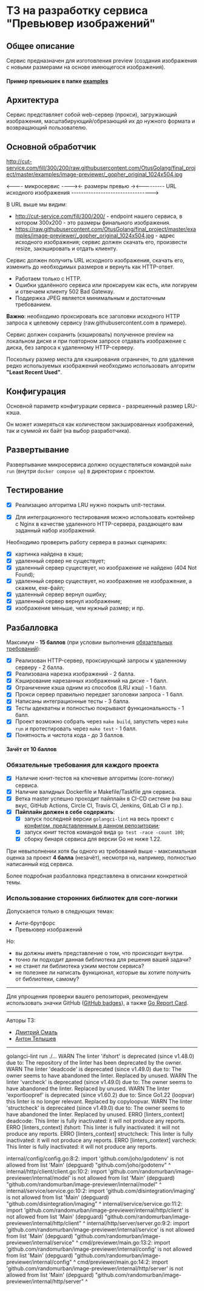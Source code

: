 # ТЗ на разработку сервиса "Превьювер изображений"

## Общее описание
Сервис предназначен для изготовления preview (создания изображения
с новыми размерами на основе имеющегося изображения).

#### Пример превьюшек в папке [examples](./examples/image-previewer)

## Архитектура
Сервис представляет собой web-сервер (прокси), загружающий изображения,
масштабирующий/обрезающий их до нужного формата и возвращающий пользователю.

## Основной обработчик
http://cut-service.com/fill/300/200/raw.githubusercontent.com/OtusGolang/final_project/master/examples/image-previewer/_gopher_original_1024x504.jpg

<---- микросервис ----><- размеры превью -><--------- URL исходного изображения --------------------------------->

В URL выше мы видим:
- http://cut-service.com/fill/300/200/ - endpoint нашего сервиса,
  в котором 300x200 - это размеры финального изображения.
- https://raw.githubusercontent.com/OtusGolang/final_project/master/examples/image-previewer/_gopher_original_1024x504.jpg -
  адрес исходного изображения; сервис должен скачать его, произвести resize, закэшировать и отдать клиенту.

Сервис должен получить URL исходного изображения, скачать его, изменить до необходимых размеров и вернуть как HTTP-ответ.

- Работаем только с HTTP.
- Ошибки удалённого сервиса или проксируем как есть, или логируем и отвечаем клиенту 502 Bad Gateway.
- Поддержка JPEG является минимальным и достаточным требованием.

**Важно**: необходимо проксировать все заголовки исходного HTTP запроса к целевому сервису (raw.githubusercontent.com в примере).

Сервис должен сохранить (кэшировать) полученное preview на локальном диске и при повторном запросе
отдавать изображение с диска, без запроса к удаленному HTTP-серверу.

Поскольку размер места для кэширования ограничен, то для удаления редко используемых изображений
необходимо использовать алгоритм **"Least Recent Used"**.

## Конфигурация
Основной параметр конфигурации сервиса - разрешенный размер LRU-кэша.

Он может измеряться как количеством закэшированных изображений, так и суммой их байт (на выбор разработчика).

## Развертывание
Развертывание микросервиса должно осуществляться командой `make run` (внутри `docker compose up`)
в директории с проектом.

## Тестирование
-[x] Реализацию алгоритма LRU нужно покрыть unit-тестами.

-[x] Для интеграционного тестирования можно использовать контейнер с Nginx в качестве удаленного HTTP-сервера,
раздающего вам заданный набор изображений.

Необходимо проверить работу сервера в разных сценариях:
-[x] картинка найдена в кэше;
-[x] удаленный сервер не существует;
-[x] удаленный сервер существует, но изображение не найдено (404 Not Found);
-[x] удаленный сервер существует, но изображение не изображение, а скажем, exe-файл;
-[x] удаленный сервер вернул ошибку;
-[x] удаленный сервер вернул изображение;
-[x] изображение меньше, чем нужный размер;
  и пр.

## Разбалловка
Максимум - **15 баллов**
(при условии выполнения [обязательных требований](./README.md)):

-[x] Реализован HTTP-сервер, проксирующий запросы к удаленному серверу - 2 балла.
-[x] Реализована нарезка изображений - 2 балла.
-[x] Кэширование нарезанных изображений на диске - 1 балл.
-[x] Ограничение кэша одним из способов (LRU кэш) - 1 балл.
-[x] Прокси сервер правильно передает заголовки запроса - 1 балл.
-[x] Написаны интеграционные тесты - 3 балла.
-[x] Тесты адекватны и полностью покрывают функциональность - 1 балл.
-[x] Проект возможно собрать через `make build`, запустить через `make run`
  и протестировать через `make test` - 1 балл.
-[x] Понятность и чистота кода - до 3 баллов.

#### Зачёт от 10 баллов

### Обязательные требования для каждого проекта
-[x] Наличие юнит-тестов на ключевые алгоритмы (core-логику) сервиса.
-[x] Наличие валидных Dockerfile и Makefile/Taskfile для сервиса.
-[x] Ветка master успешно проходит пайплайн в CI-CD системе
  (на ваш вкус, GitHub Actions, Circle CI, Travis CI, Jenkins, GitLab CI и пр.).
-[x] **Пайплайн должен в себе содержать**:
  -[x] запуск последней версии `golangci-lint` на весь проект с
  [конфигом, представленным в данном репозитории](./.golangci.yml);
  -[x] запуск юнит тестов командой вида `go test -race -count 100`;
  -[x] сборку бинаря сервиса для версии Go не ниже 1.22.

При невыполнении хотя бы одного из требований выше - максимальная оценка за проект **4 балла**
(незачёт), несмотря на, например, полностью написанный код сервиса.

Более подробная разбалловка представлена в описании конкретной темы.

### Использование сторонних библиотек для core-логики
Допускается только в следующих темах:
- Анти-брутфорс
- Превьювер изображений

Но:
- вы должны иметь представление о том, что происходит внутри.
- точно ли подходит данная библиотека для решения вашей задачи?
- не станет ли библиотека узким местом сервиса?
- не полезнее ли написать функционал, которые вы хотите получить от библиотеки, самому?

---

Для упрощения проверки вашего репозитория, рекомендуем использовать значки GitHub
([GitHub badges](https://github.com/dwyl/repo-badges)), а также
[Go Report Card](https://goreportcard.com/).

---
Авторы ТЗ:
- [Дмитрий Смаль](https://github.com/mialinx)
- [Антон Телышев](https://github.com/Antonboom)


---
golangci-lint run ./...
WARN The linter 'ifshort' is deprecated (since v1.48.0) due to: The repository of the linter has been deprecated by the owner.  
WARN The linter 'deadcode' is deprecated (since v1.49.0) due to: The owner seems to have abandoned the linter. Replaced by unused.
WARN The linter 'varcheck' is deprecated (since v1.49.0) due to: The owner seems to have abandoned the linter. Replaced by unused.
WARN The linter 'exportloopref' is deprecated (since v1.60.2) due to: Since Go1.22 (loopvar) this linter is no longer relevant. Replaced by copyloopvar.
WARN The linter 'structcheck' is deprecated (since v1.49.0) due to: The owner seems to have abandoned the linter. Replaced by unused.
ERRO [linters_context] deadcode: This linter is fully inactivated: it will not produce any reports.
ERRO [linters_context] ifshort: This linter is fully inactivated: it will not produce any reports.
ERRO [linters_context] structcheck: This linter is fully inactivated: it will not produce any reports.
ERRO [linters_context] varcheck: This linter is fully inactivated: it will not produce any reports. 



internal/config/config.go:8:2: import 'github.com/joho/godotenv' is not allowed from list 'Main' (depguard)
"github.com/joho/godotenv"
^
internal/http/client/client.go:10:2: import 'github.com/randomurban/image-previewer/internal/model' is not allowed from list 'Main' (depguard)
"github.com/randomurban/image-previewer/internal/model"
^
internal/service/service.go:10:2: import 'github.com/disintegration/imaging' is not allowed from list 'Main' (depguard)
"github.com/disintegration/imaging"
^
internal/service/service.go:11:2: import 'github.com/randomurban/image-previewer/internal/http/client' is not allowed from list 'Main' (depguard)
"github.com/randomurban/image-previewer/internal/http/client"
^
internal/http/server/server.go:9:2: import 'github.com/randomurban/image-previewer/internal/service' is not allowed from list 'Main' (depguard)
"github.com/randomurban/image-previewer/internal/service"
^
cmd/previewer/main.go:13:2: import 'github.com/randomurban/image-previewer/internal/config' is not allowed from list 'Main' (depguard)
"github.com/randomurban/image-previewer/internal/config"
^
cmd/previewer/main.go:14:2: import 'github.com/randomurban/image-previewer/internal/http/server' is not allowed from list 'Main' (depguard)
"github.com/randomurban/image-previewer/internal/http/server"
^

